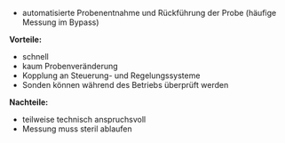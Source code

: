 - automatisierte Probenentnahme und Rückführung der Probe (häufige Messung im Bypass)

**Vorteile:**
- schnell 
- kaum Probenveränderung
- Kopplung an Steuerung- und Regelungssysteme
- Sonden können während des Betriebs überprüft werden

**Nachteile:**
- teilweise technisch anspruchsvoll
- Messung muss steril ablaufen